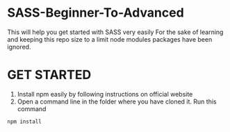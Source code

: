 # SASS-Beginner-To-Advanced
This will help you get started with SASS very easily
For the sake of learning and keeping this repo size to a limit node modules packages have been ignored.
# GET STARTED
1. Install npm easily by following instructions on official website
2. Open a command line in the folder where you have cloned it. Run this command
```
npm install
```
